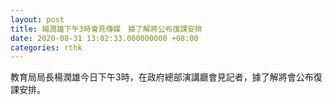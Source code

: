 ```yaml
---
layout: post
title: 楊潤雄下午3時會見傳媒　據了解將公布復課安排
date: 2020-08-31 13:02:33.000000000 +08:00
categories: rthk
---
```


教育局局長楊潤雄今日下午3時，在政府總部演講廳會見記者，據了解將會公布復課安排。
